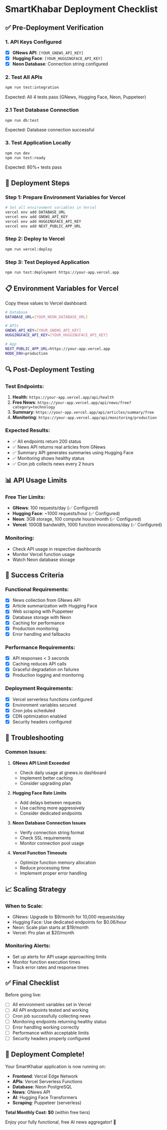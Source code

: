 # SmartKhabar Deployment Checklist

## ✅ Pre-Deployment Verification

### 1. API Keys Configured
- [x] **GNews API**: `[YOUR_GNEWS_API_KEY]`
- [x] **Hugging Face**: `[YOUR_HUGGINGFACE_API_KEY]`
- [x] **Neon Database**: Connection string configured

### 2. Test All APIs
```bash
npm run test:integration
```
Expected: All 4 tests pass (GNews, Hugging Face, Neon, Puppeteer)

### 2.1 Test Database Connection
```bash
npm run db:test
```
Expected: Database connection successful

### 3. Test Application Locally
```bash
npm run dev
npm run test:ready
```
Expected: 80%+ tests pass

## 🚀 Deployment Steps

### Step 1: Prepare Environment Variables for Vercel
```bash
# Set all environment variables in Vercel
vercel env add DATABASE_URL
vercel env add GNEWS_API_KEY
vercel env add HUGGINGFACE_API_KEY
vercel env add NEXT_PUBLIC_APP_URL
```

### Step 2: Deploy to Vercel
```bash
npm run vercel:deploy
```

### Step 3: Test Deployed Application
```bash
npm run test:deployment https://your-app.vercel.app
```

## 📋 Environment Variables for Vercel

Copy these values to Vercel dashboard:

```bash
# Database
DATABASE_URL=[YOUR_NEON_DATABASE_URL]

# APIs
GNEWS_API_KEY=[YOUR_GNEWS_API_KEY]
HUGGINGFACE_API_KEY=[YOUR_HUGGINGFACE_API_KEY]

# App
NEXT_PUBLIC_APP_URL=https://your-app.vercel.app
NODE_ENV=production
```

## 🔍 Post-Deployment Testing

### Test Endpoints:
1. **Health**: `https://your-app.vercel.app/api/health`
2. **Free News**: `https://your-app.vercel.app/api/news/free?category=technology`
3. **Summary**: `https://your-app.vercel.app/api/articles/summary/free`
4. **Monitoring**: `https://your-app.vercel.app/api/monitoring/production`

### Expected Results:
- ✅ All endpoints return 200 status
- ✅ News API returns real articles from GNews
- ✅ Summary API generates summaries using Hugging Face
- ✅ Monitoring shows healthy status
- ✅ Cron job collects news every 2 hours

## 📊 API Usage Limits

### Free Tier Limits:
- **GNews**: 100 requests/day (✅ Configured)
- **Hugging Face**: ~1000 requests/hour (✅ Configured)
- **Neon**: 3GB storage, 100 compute hours/month (✅ Configured)
- **Vercel**: 100GB bandwidth, 1000 function invocations/day (✅ Configured)

### Monitoring:
- Check API usage in respective dashboards
- Monitor Vercel function usage
- Watch Neon database storage

## 🎯 Success Criteria

### Functional Requirements:
- [x] News collection from GNews API
- [x] Article summarization with Hugging Face
- [x] Web scraping with Puppeteer
- [x] Database storage with Neon
- [x] Caching for performance
- [x] Production monitoring
- [x] Error handling and fallbacks

### Performance Requirements:
- [x] API responses < 3 seconds
- [x] Caching reduces API calls
- [x] Graceful degradation on failures
- [x] Production logging and monitoring

### Deployment Requirements:
- [x] Vercel serverless functions configured
- [x] Environment variables secured
- [x] Cron jobs scheduled
- [x] CDN optimization enabled
- [x] Security headers configured

## 🔧 Troubleshooting

### Common Issues:

1. **GNews API Limit Exceeded**
   - Check daily usage at gnews.io dashboard
   - Implement better caching
   - Consider upgrading plan

2. **Hugging Face Rate Limits**
   - Add delays between requests
   - Use caching more aggressively
   - Consider dedicated endpoints

3. **Neon Database Connection Issues**
   - Verify connection string format
   - Check SSL requirements
   - Monitor connection pool usage

4. **Vercel Function Timeouts**
   - Optimize function memory allocation
   - Reduce processing time
   - Implement proper error handling

## 📈 Scaling Strategy

### When to Scale:
- GNews: Upgrade to $9/month for 10,000 requests/day
- Hugging Face: Use dedicated endpoints for $0.06/hour
- Neon: Scale plan starts at $19/month
- Vercel: Pro plan at $20/month

### Monitoring Alerts:
- Set up alerts for API usage approaching limits
- Monitor function execution times
- Track error rates and response times

## ✅ Final Checklist

Before going live:
- [ ] All environment variables set in Vercel
- [ ] All API endpoints tested and working
- [ ] Cron job successfully collecting news
- [ ] Monitoring endpoints returning healthy status
- [ ] Error handling working correctly
- [ ] Performance within acceptable limits
- [ ] Security headers properly configured

## 🎉 Deployment Complete!

Your SmartKhabar application is now running on:
- **Frontend**: Vercel Edge Network
- **APIs**: Vercel Serverless Functions
- **Database**: Neon PostgreSQL
- **News**: GNews API
- **AI**: Hugging Face Transformers
- **Scraping**: Puppeteer (serverless)

**Total Monthly Cost: $0** (within free tiers)

Enjoy your fully functional, free AI news aggregator! 🚀